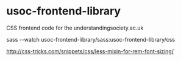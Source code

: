 usoc-frontend-library
=====================

CSS frontend code for the understandingsociety.ac.uk

sass --watch usoc-frontend-library/sass:usoc-frontend-library/css

http://css-tricks.com/snippets/css/less-mixin-for-rem-font-sizing/
